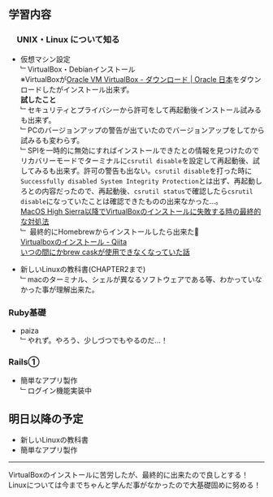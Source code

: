 ## 学習内容

### 　**UNIX・Linux について知る**  
- 仮想マシン設定    
﹂VirtualBox・Debianインストール  
※VirtualBoxが[Oracle VM VirtualBox \- ダウンロード \| Oracle 日本](https://www.oracle.com/jp/virtualization/technologies/vm/downloads/virtualbox-downloads.html)をダウンロードしたがインストール出来ず。  
**試したこと**  
﹂セキュリティとプライバシーから許可をして再起動後インストール試みるも出来ず。  
﹂PCのバージョンアップの警告が出ていたのでバージョンアップをしてから試みるも変わらず。  
﹂SPIを一時的に無効にすればインストールできたとの情報を見つけたのでリカバリーモードでターミナルに`csrutil disable`を設定して再起動後、試してみるも出来ず。許可の警告も出ない。`csrutil disable`を打った時に`Successfully disabled System Integrity Protection`とは出ず、再起動しろとの内容だったので、再起動後、`csrutil status`で確認したら`csrutil disable`になっていたことは確認できたものの出来なかった…。  
[MacOS High Sierra以降でVirtualBoxのインストールに失敗する時の最終的な対処法](http://www.nemotos.net/?p=2619)  
﹂ 最終的にHomebrewからインストールしたら出来た🎉    
[Virtualboxのインストール \- Qiita](https://qiita.com/zaburo/items/770091883581985b1c05)  
[いつの間にかbrew caskが使用できなくなっていた話 ](https://www.mathkuro.com/mac/brew-cask-command-error/)

- 新しいLinuxの教科書(CHAPTER2まで)    
﹂macのターミナル、シェルが異なるソフトウェアである等、わかっていなかった事が理解出来た。

### **Ruby基礎**
- paiza   
﹂やれず。やろう、少しづつでもやるのだ…！

### **Rails①**
- 簡単なアプリ製作   
  ﹂ログイン機能実装中

## 明日以降の予定  
- 新しいLinuxの教科書  
- 簡単なアプリ製作  

---
VirtualBoxのインストールに苦労したが、最終的に出来たので良しとする！  
Linuxについては今までちゃんと学んだ事がなかったので大基礎固めに努める！  
